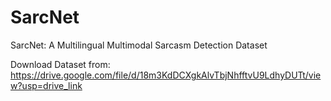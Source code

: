 # SarcNet
SarcNet: A Multilingual Multimodal Sarcasm Detection Dataset

Download Dataset from: https://drive.google.com/file/d/18m3KdDCXgkAlvTbjNhfftvU9LdhyDUTt/view?usp=drive_link
